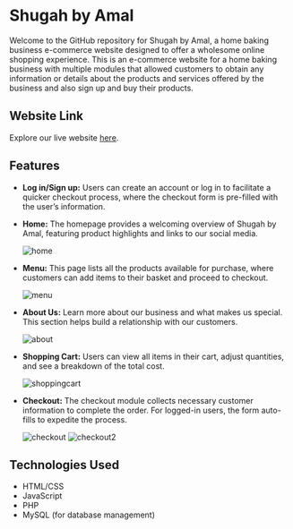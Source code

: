 # Shugah by Amal

Welcome to the GitHub repository for Shugah by Amal, a home baking business e-commerce website designed to offer a wholesome online shopping experience. This is an e-commerce website for a home baking business with multiple modules that allowed customers to obtain any information or details about the products and services offered by the business and also sign up and buy their products.

## Website Link

Explore our live website [here](http://shugahbyamal.000webhostapp.com/).

## Features

- **Log in/Sign up:** Users can create an account or log in to facilitate a quicker checkout process, where the checkout form is pre-filled with the user’s information.
  
- **Home:** The homepage provides a welcoming overview of Shugah by Amal, featuring product highlights and links to our social media.
  
  ![home](https://github.com/user-attachments/assets/c2ab7728-02e8-4903-8adc-70130f2aae98)
  
- **Menu:** This page lists all the products available for purchase, where customers can add items to their basket and proceed to checkout.
  
  ![menu](https://github.com/user-attachments/assets/b83b02f1-ff77-42be-b8ed-174ceab8ddf9)

- **About Us:** Learn more about our business and what makes us special. This section helps build a relationship with our customers.
  
  ![about](https://github.com/user-attachments/assets/7777894c-f48c-419a-941d-29ea9272f575)

- **Shopping Cart:** Users can view all items in their cart, adjust quantities, and see a breakdown of the total cost.
  
  ![shoppingcart](https://github.com/user-attachments/assets/cd952c04-a79e-4b72-9f22-bb9cda990bea)

- **Checkout:** The checkout module collects necessary customer information to complete the order. For logged-in users, the form auto-fills to expedite the process.
  
  ![checkout](https://github.com/user-attachments/assets/2adf095b-b3e6-4cc8-b512-70ab9c065764)
  ![checkout2](https://github.com/user-attachments/assets/96f72a67-395a-4458-9709-ea242a264337)


## Technologies Used

- HTML/CSS
- JavaScript
- PHP
- MySQL (for database management)
